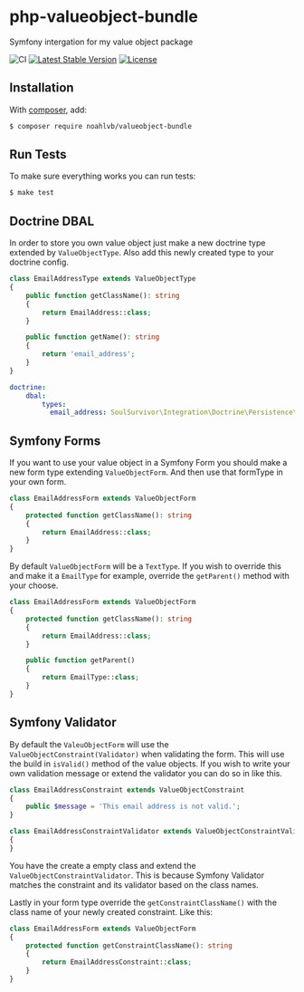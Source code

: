 # php-valueobject-bundle
Symfony intergation for my value object package

![CI](https://github.com/noahlvb/php-valueobject-bundle/workflows/CI/badge.svg?branch=master)
[![Latest Stable Version](https://poser.pugx.org/noahlvb/valueobject-bundle/v/stable)](https://packagist.org/packages/noahlvb/valueobject-bundle)
[![License](https://poser.pugx.org/noahlvb/valueobject-bundle/license)](https://packagist.org/packages/noahlvb/valueobject-bundle)

Installation
---
With [composer](http://packagist.org), add:

```bash
$ composer require noahlvb/valueobject-bundle
```

Run Tests
---
To make sure everything works you can run tests:

```bash
$ make test
```

Doctrine DBAL
---
In order to store you own value object just make a new doctrine type extended by `ValueObjectType`. Also add this newly created type to your doctrine config.
```php
class EmailAddressType extends ValueObjectType
{
    public function getClassName(): string
    {
        return EmailAddress::class;
    }

    public function getName(): string
    {
        return 'email_address';
    }
}
```

```yaml
doctrine:
    dbal:
        types:
          email_address: SoulSurvivor\Integration\Doctrine\Persistence\Type\ValueEmailAddressType
```

Symfony Forms
---
If you want to use your value object in a Symfony Form you should make a new form type extending `ValueObjectForm`. And then use that formType in your own form.
```php
class EmailAddressForm extends ValueObjectForm
{
    protected function getClassName(): string
    {
        return EmailAddress::class;
    }
}
```

By default `ValueObjectForm` will be a `TextType`. If you wish to override this and make it a `EmailType` for example, override the `getParent()` method with your choose.
```php
class EmailAddressForm extends ValueObjectForm
{
    protected function getClassName(): string
    {
        return EmailAddress::class;
    }

    public function getParent()
    {
        return EmailType::class;
    }
}
```

Symfony Validator
---
By default the `ValeuObjectForm` will use the `ValueObjectConstraint(Validator)` when validating the form. This will use the build in `isValid()` method of the value objects.
If you wish to write your own validation message or extend the validator you can do so in like this.
```php
class EmailAddressConstraint extends ValueObjectConstraint
{
    public $message = 'This email address is not valid.';
}
```

```php
class EmailAddressConstraintValidator extends ValueObjectConstraintValidator
{
}
```
You have the create a empty class and extend the `ValueObjectConstraintValidator`. This is because Symfony Validator matches the constraint and its validator based on the class names.

Lastly in your form type override the `getConstraintClassName()` with the class name of your newly created constraint. Like this:
```php
class EmailAddressForm extends ValueObjectForm
{
    protected function getConstraintClassName(): string
    {
        return EmailAddressConstraint::class;
    }
}
```